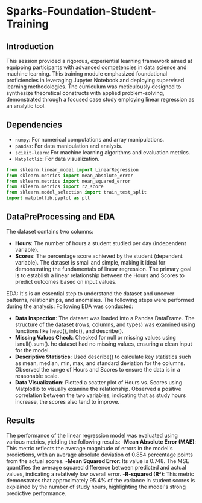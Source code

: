 # Sparks-Foundation-Student-Training

## Introduction
This session provided a rigorous, experiential learning framework aimed at equipping participants with advanced competencies in data science and machine learning. This training module emphasized foundational proficiencies in leveraging Jupyter Notebook and deploying supervised learning methodologies. The curriculum was meticulously designed to synthesize theoretical constructs with applied problem-solving, demonstrated through a focused case study employing linear regression as an analytic tool.

## Dependencies
- `numpy`: For numerical computations and array manipulations.
- `pandas`: For data manipulation and analysis.
- `scikit-learn`: For machine learning algorithms and evaluation metrics.
- `Matplotlib`: For data visualization.

```python
from sklearn.linear_model import LinearRegression
from sklearn.metrics import mean_absolute_error
from sklearn.metrics import mean_squared_error
from sklearn.metrics import r2_score
from sklearn.model_selection import train_test_split
import matplotlib.pyplot as plt
```

## DataPreProcessing and EDA

The dataset contains two columns:
- **Hours**: The number of hours a student studied per day (independent variable).
- **Scores**: The percentage score achieved by the student (dependent variable).
The dataset is small and simple, making it ideal for demonstrating the fundamentals of linear regression. The primary goal is to establish a linear relationship between the Hours and   Scores to predict outcomes based on input values.

EDA: It's is an essential step to understand the dataset and uncover patterns, relationships, and anomalies. The following steps were performed during the analysis:
Following EDA was conducted:
- **Data Inspection**: The dataset was loaded into a Pandas DataFrame. The structure of the dataset (rows, columns, and types) was examined using functions like head(), info(), and describe().
- **Missing Values Check**: Checked for null or missing values using isnull().sum(). he dataset had no missing values, ensuring a clean input for the model.
- **Descriptive Statistics**: Used describe() to calculate key statistics such as mean, median, min, max, and standard deviation for the columns. Observed the range of Hours and Scores to ensure the data is in a reasonable scale.
- **Data Visualization**: Plotted a scatter plot of Hours vs. Scores using Matplotlib to visually examine the relationship. Observed a positive correlation between the two variables, indicating that as study hours increase, the scores also tend to improve.

## Results
The performance of the linear regression model was evaluated using various metrics, yielding the following results:
-**Mean Absolute Error (MAE)**: This metric reflects the average magnitude of errors in the model's predictions, with an average absolute deviation of 0.854 percentage points from the actual scores.
-**Mean Squared Error**: Its value is 0.748. The MSE quantifies the average squared difference between predicted and actual values, indicating a relatively low overall error.
-**R-squared (R²)**: This metric demonstrates that approximately 95.4% of the variance in student scores is explained by the number of study hours, highlighting the model's strong predictive performance.

